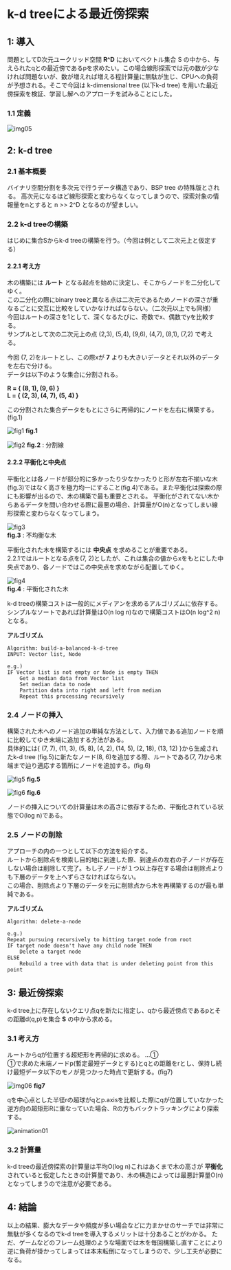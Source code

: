 # k-d treeによる最近傍探索　

## 1: 導入
問題としてD次元ユークリッド空間 __R^D__ においてベクトル集合 S の中から、与えられたqとの最近傍であるpを求めたい。この場合線形探索では元の数が少なければ問題ないが、数が増えれば増える程計算量に無駄が生じ、CPUへの負荷が予想される。そこで今回は k-dimensional tree (以下k-d tree) を用いた最近傍探索を検証、学習し解へのアプローチを試みることにした。

### 1.1 定義

![img05](./kdtree_img/img05.jpg)

## 2: k-d tree 

### 2.1 基本概要

バイナリ空間分割を多次元で行うデータ構造であり、BSP tree の特殊版とされる。
高次元になるほど線形探索と変わらなくなってしまうので、探索対象の情報量をnとすると n >> 2^D となるのが望ましい。  


### 2.2 k-d treeの構築

はじめに集合Sからk-d treeの構築を行う。（今回は例として二次元上と仮定する）

#### 2.2.1 考え方

木の構築には __ルート__ となる起点を始めに決定し、そこからノードを二分化してゆく。  
この二分化の際にbinary treeと異なる点は二次元であるためノードの深さが重なるごとに交互に比較をしていかなければならない。（二次元以上でも同様）  
今回はルートの深さを1として、深くなるたびに、奇数でx、偶数でyを比較する。  
サンプルとして次の二次元上の点 (2,3), (5,4), (9,6), (4,7), (8,1), (7,2) で考える。  


今回 (7, 2)をルートとし、この際xが __7__ よりも大きいデータとそれ以外のデータを左右で分ける。  
データは以下のような集合に分割される。  

__R = { (8, 1), (9, 6) }__  
__L = { (2, 3), (4, 7), (5, 4) }__

この分割された集合データをもとにさらに再帰的にノードを左右に構築する。(fig.1)


![fig1](http://upload.wikimedia.org/wikipedia/commons/thumb/2/25/Tree_0001.svg/300px-Tree_0001.svg.png) __fig.1__  

  

![fig2](http://upload.wikimedia.org/wikipedia/commons/thumb/b/bf/Kdtree_2d.svg/370px-Kdtree_2d.svg.png) 
__fig.2__ : 分割線



#### 2.2.2 平衡化と中央点
平衡化とは各ノードが部分的に多かったり少なかったりと形が左右不揃いな木(fig.3)ではなく高さを極力均一にすること(fig.4)である。また平衡化は探索の際にも影響が出るので、木の構築で最も重要とされる。
平衡化がされてない木からあるデータを問い合わせる際に最悪の場合、計算量がO(n)となってしまい線形探索と変わらなくなってしまう。

![fig3](./kdtree_img/img01.jpg)  
__fig.3__ : 不均衡な木


平衡化された木を構築するには __中央点__ を求めることが重要である。  
2.2.1ではルートとなる点を(7, 2)としたが、これは集合の値からxをもとにした中央点であり、各ノードではこの中央点を求めながら配置してゆく。  

![fig4](./kdtree_img/img02.jpg)  
__fig.4__ : 平衡化された木

k-d treeの構築コストは一般的にメディアンを求めるアルゴリズムに依存する。シンプルなソートであれば計算量はO(n log n)なので構築コストはO(n log^2 n)となる。  

__アルゴリズム__
```
Algorithm: build-a-balanced-k-d-tree
INPUT: Vector list, Node

e.g.)
IF Vector list is not empty or Node is empty THEN
	Get a median data from Vector list
	Set median data to node	
	Partition data into right and left from median
	Repeat this processing recursively
```

### 2.4 ノードの挿入
構築された木へのノード追加の単純な方法として、入力値である追加ノードを順に比較してゆき末端に追加する方法がある。  
具体的には{ (7, 7), (11, 3), (5, 8), (4, 2), (14, 5), (2, 18), (13, 12) }から生成されたk-d tree (fig.5)に新たなノード(8, 6)を追加する際、ルートである(7, 7)から末端まで辿り適応する箇所にノードを追加する。(fig.6)

![fig5](./kdtree_img/img03.jpg) __fig.5__

![fig6](./kdtree_img/img04.jpg) __fig.6__

ノードの挿入についての計算量は木の高さに依存するため、平衡化されている状態でO(log n)である。

### 2.5 ノードの削除
アプローチの内の一つとして以下の方法を紹介する。  
ルートから削除点を検索し目的地に到達した際、到達点の左右の子ノードが存在しない場合は削除して完了。もし子ノードが１つ以上存在する場合は削除点よりも下層のデータを上へずらさなければならない。  
この場合、削除点より下層のデータを元に削除点から木を再構築するのが最も単純である。


__アルゴリズム__
```
Algorithm: delete-a-node

e.g.)
Repeat pursuing recursively to hitting target node from root
IF target node doesn't have any child node THEN
	Delete a target node
ELSE
	Rebuild a tree with data that is under deleting point from this point
```


## 3: 最近傍探索
k-d tree上に存在しないクエリ点qを新たに指定し、qから最近傍点であるpとその距離d(q,p)を集合 __S__ の中から求める。


### 3.1 考え方

ルートからqが位置する超矩形を再帰的に求める。 ...①  
①で求めた末端ノードp(暫定最短データとする)とqとの距離をrとし、保持し続け最短データ以下のモノが見つかった時点で更新する。(fig7)  

![img06](./kdtree_img/img06.jpg) __fig7__  

qを中心点とした半径rの超球がqとp.axisを比較した際にqが位置していなかった逆方向の超矩形Rに重なっていた場合、Rの方もバックトラッキングにより探索する。

![animation01](./kdtree_img/animation01.gif)



### 3.2 計算量

k-d treeの最近傍探索の計算量は平均O(log n)これはあくまで木の高さが __平衡化__ されていると仮定したときの計算量であり、木の構造によっては最悪計算量O(n)となってしまうので注意が必要である。


## 4: 結論
以上の結果、膨大なデータや頻度が多い場合などに力まかせのサーチでは非常に無駄が多くなるのでk-d treeを導入するメリットは十分あることがわかる。
ただ、ゲームなどのフレーム処理のような場面では木を毎回構築し直すことにより逆に負荷が掛かってしまっては本末転倒になってしまうので、少し工夫が必要になる。
